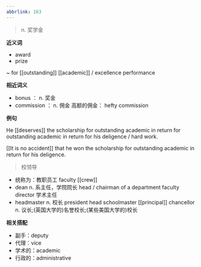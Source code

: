 ```yaml
---
abbrlink: 163
---
```

> n. 奖学金

**近义词**

- award
- prize

~ for [[outstanding]] [[academic]] / excellence performance

**相近词义**

- bonus ： n. 奖金
- commission ： n. 佣金
	高额的佣金： hefty commission

**例句**

He [[deserves]] the scholarship for outstanding academic in return for outstanding academic in return for his deligence / hard work.

[[It is no accident]] that he won the scholarship for outstanding academic in return for his deligence. 

>校领导

- 统称为：教职员工 faculty [[crew]]
- dean n. 系主任，学院院长
	head / chairman of a department
	faculty director 学术主任
- headmaster n. 校长
	president
	head
	schoolmaster
	[[principal]]
	chancellor n. 议长;(英国大学的)名誉校长;(某些美国大学的)校长

**相关搭配**

- 副手：deputy
- 代理：vice
- 学术的：academic
- 行政的：administrative


